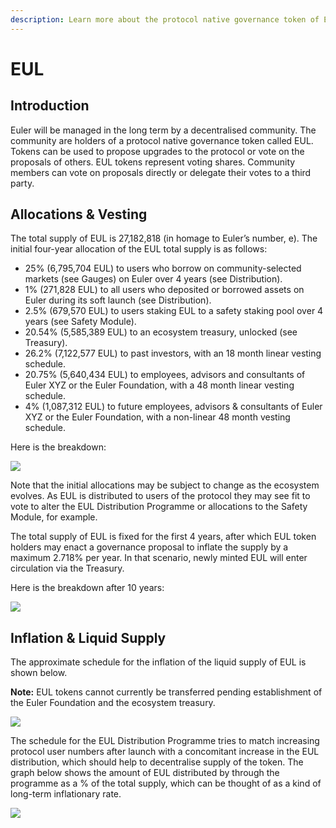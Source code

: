 ```yaml
---
description: Learn more about the protocol native governance token of Euler
---
```


# EUL

## Introduction&#x20;

Euler will be managed in the long term by a decentralised community. The community are holders of a protocol native governance token called EUL. Tokens can be used to propose upgrades to the protocol or vote on the proposals of others. EUL tokens represent voting shares. Community members can vote on proposals directly or delegate their votes to a third party.

## Allocations & Vesting

The total supply of EUL is 27,182,818 (in homage to Euler’s number, e). The initial four-year allocation of the EUL total supply is as follows:

* 25% (6,795,704 EUL) to users who borrow on community-selected markets (see Gauges) on Euler over 4 years (see Distribution).&#x20;
* 1% (271,828 EUL) to all users who deposited or borrowed assets on Euler during its soft launch (see Distribution).
* 2.5% (679,570 EUL) to users staking EUL to a safety staking pool over 4 years (see Safety Module).&#x20;
* 20.54% (5,585,389 EUL) to an ecosystem treasury, unlocked (see Treasury).&#x20;
* 26.2% (7,122,577 EUL) to past investors, with an 18 month linear vesting schedule.&#x20;
* 20.75% (5,640,434 EUL) to employees, advisors and consultants of Euler XYZ or the Euler Foundation, with a 48 month linear vesting schedule.&#x20;
* 4% (1,087,312 EUL) to future employees, advisors & consultants of Euler XYZ or the Euler Foundation, with a non-linear 48 month vesting schedule.

Here is the breakdown:

![](<../.gitbook/assets/Graphs random-v2\_Allocation color.png>)

Note that the initial allocations may be subject to change as the ecosystem evolves. As EUL is distributed to users of the protocol they may see fit to vote to alter the EUL Distribution Programme or allocations to the Safety Module, for example.&#x20;

The total supply of EUL is fixed for the first 4 years, after which EUL token holders may enact a governance proposal to inflate the supply by a maximum 2.718% per year. In that scenario, newly minted EUL will enter circulation via the Treasury.&#x20;

Here is the breakdown after 10 years:

![](<../.gitbook/assets/Graphs random-v4\_Allocation 10years.png>)

## Inflation & Liquid Supply

The approximate schedule for the inflation of the liquid supply of EUL is shown below.

**Note:** EUL tokens cannot currently be transferred pending establishment of the Euler Foundation and the ecosystem treasury.

![](<../.gitbook/assets/Graphs random-v2\_Liquid Supply As % of Total Initial Issuance color.png>)

The schedule for the EUL Distribution Programme tries to match increasing protocol user numbers after launch with a concomitant increase in the EUL distribution, which should help to decentralise supply of the token. The graph below shows the amount of EUL distributed by through the programme as a % of the total supply, which can be thought of as a kind of long-term inflationary rate.&#x20;

![](<../.gitbook/assets/Graphs random-v2\_EUL Distribution Schedule.png>)

##
